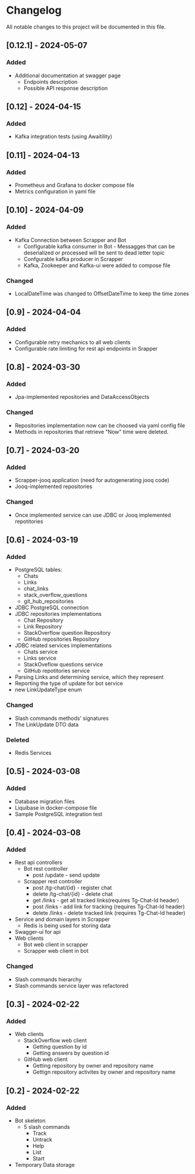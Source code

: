 # Changelog

All notable changes to this project will be documented in this file.

## [0.12.1] - 2024-05-07

### Added
- Additional documentation at swagger page
    - Endpoints description
    - Possible API response description

## [0.12] - 2024-04-15

### Added
- Kafka integration tests (using Awaitility)

## [0.11] - 2024-04-13

### Added
- Prometheus and Grafana to docker compose file
- Metrics configuration in yaml file

## [0.10] - 2024-04-09

### Added
- Kafka Connection between Scrapper and Bot
  - Configurable kafka consumer in Bot
        - Messagges that can be deserialized or processed will be sent to dead letter topic
  - Confgurable kafka producer in Scrapper
  - Kafka, Zookeeper and Kafka-ui were added to compose file

### Changed
- LocalDateTime was changed to OffsetDateTime to keep the time zones

## [0.9] - 2024-04-04

### Added
- Configurable retry mechanics to all web clients
- Configurable rate limiting for rest api endpoints in Srapper

## [0.8] - 2024-03-30

### Added
- Jpa-implemented repositories and DataAccessObjects

### Changed
- Repositories implementation now can be choosed via yaml config file
- Methods in repositories that retrieve "Now" time were deleted.

## [0.7] - 2024-03-20

### Added
- Scrapper-jooq application (need for autogenerating jooq code)
- Jooq-implemented repositories

### Changed
- Once implemented service can use JDBC or Jooq implemented repotitories

## [0.6] - 2024-03-19

### Added 
- PostgreSQL tables:
    - Chats
    - Links
    - chat_links
    - stack_overflow_questions
    - git_hub_repositories
- JDBC PostgreSQL connection
- JDBC repositories implementations
    - Chat Repository
    - Link Repository
    - StackOverflow question Repository
    - GitHub repositories Repository
- JDBC related services implementations
    - Chats service
    - Links service
    - StackOveflow questions service
    - GitHub repotitories service
- Parsing Links and determining service, which they represent
- Reporting the type of update for bot service
- new LinkUpdateType enum

### Changed
- Slash commands methods' signatures
- The LinkUpdate DTO data

### Deleted
- Redis Services

## [0.5] - 2024-03-08

### Added
- Database migration files
- Liquibase in docker-compose file
- Sample PostgreSQL integration test

## [0.4] - 2024-03-08

### Added
- Rest api controllers
    - Bot rest controller
        - post /update - send update
    - Scrapper rest controller
        - post /tg-chat/{id} - register chat
        - delete /tg-chat/{id} - delete chat
        - get /links - get all tracked links(requires Tg-Chat-Id header)
        - post /links - add link for tracking (requires Tg-Chat-Id header)
        - delete /links - delete tracked link (requires Tg-Chat-Id header)
- Service and domain layers in Scrapper
    - Redis is being used for storing data
- Swagger-ui for api
- Web clients
    - Bot web client in scrapper
    - Scrapper web client in bot
 
### Changed
- Slash commands hierarchy
- Slash commands service layer was refactored 


## [0.3] - 2024-02-22

### Added
- Web clients
    - StackOverflow web client
        - Getting question by id
        - Getting answers by question id
    - GitHub web client
        - Getting repository by owner and repository name
        - Gettign repository activites by owner and repository name
  

## [0.2] - 2024-02-22

### Added   
- Bot skeleton
  - 5 slash commands
    - Track
    - Untrack
    - Help
    - List
    - Start
- Temporary Data storage 
